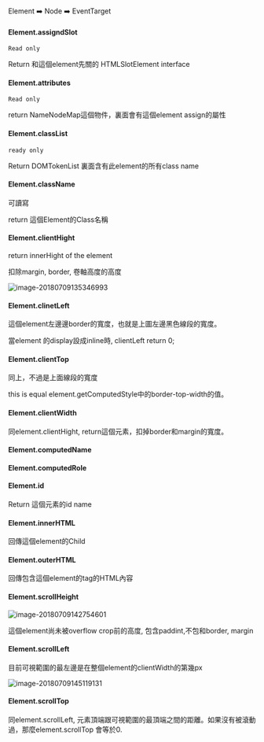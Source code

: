 Element ➡️ Node ➡️ EventTarget



#### Element.assigndSlot

`Read only`

Return 和這個element先關的 HTMLSlotElement  interface

#### Element.attributes

`Read only`

return NameNodeMap這個物件，裏面會有這個element assign的屬性



#### Element.classList

`ready only`

Return DOMTokenList 裏面含有此element的所有class name

#### Element.className

可讀寫

return 這個Element的Class名稱

#### Element.clientHight 

return innerHight of the element

扣除margin, border, 卷軸高度的高度

![image-20180709135346993](/Users/liuchienwen/Projects/MarkWit/_posts/image-20180709135346993.png)



#### Element.clinetLeft

這個element左邊邊border的寬度，也就是上圖左邊黑色線段的寬度。

當element 的display設成inline時, clientLeft return 0;



#### Element.clientTop

同上，不過是上面線段的寬度

this is equal element.getComputedStyle中的border-top-width的值。



#### Element.clientWidth

同element.clientHight, return這個元素，扣掉border和margin的寬度。



#### Element.computedName

#### Element.computedRole

#### Element.id

Return 這個元素的id name



#### Element.innerHTML

回傳這個element的Child



####  Element.outerHTML

回傳包含這個element的tag的HTML內容



#### Element.scrollHeight

![image-20180709142754601](/var/folders/53/jqmxy0dj4bq0f9j399wxt3lr0000gn/T/abnerworks.Typora/image-20180709142754601.png)



這個element尚未被overflow crop前的高度, 包含paddint,不包和border, margin

#### Element.scrollLeft

目前可視範圍的最左邊是在整個element的clientWidth的第幾px

![image-20180709145119131](/var/folders/53/jqmxy0dj4bq0f9j399wxt3lr0000gn/T/abnerworks.Typora/image-20180709145119131.png)



#### Element.scrollTop

同element.scrollLeft, 元素頂端跟可視範圍的最頂端之間的距離。如果沒有被滾動過，那麼element.scrollTop 會等於0.

